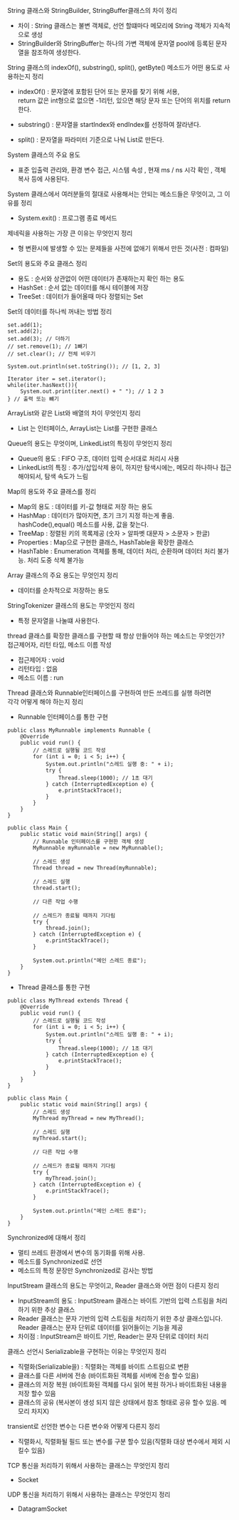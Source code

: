 String 클래스와 StringBuilder, StringBuffer클래스의 차이 정리

- 차이 : String 클래스는 불변 객체로, 선언 할떄마다 메모리에 String 객체가 지속적으로 생성
- StringBuilder와 StringBuffer는 하나의 가변 객체에 문자열 pool에 등록된 문자열을 참조하여 생성한다.

String 클래스의 indexOf(), substring(), split(), getByte() 메소드가 어떤 용도로 사용하는지 정리

- indexOf() : 문자열에 포함된 단어 또는 문자를 찾기 위해 서용,  
  return 값은 int형으로 없으면 -1리턴, 있으면 해당 문자 또는 단어의 위치를 return한다.

- substring() : 문자열을 startIndex와 endIndex를 선정하여 잘라낸다.

- split() : 문자열을 파라미터 기준으로 나눠 List로 만든다.

System 클래스의 주요 용도

- 표준 입출력 관리와, 환경 변수 접근, 시스템 속성 , 현재 ms / ns 시각 확인 , 객체 복사 등에 사용된다.

System 클래스에서 여러분들의 절대로 사용해서는 안되는 메소드들은 무엇이고, 그 이유를 정리

- System.exit() : 프로그램 종료 메서드 

제네릭을 사용하는 가장 큰 이유는 무엇인지 정리

- 형 변환시에 발생할 수 있는 문제들을 사전에 없애기 위해서 만든 것(사전 : 컴파일)  

Set의 용도와 주요 클래스 정리  

- 용도 : 순서와 상관없이 어떤 데이터가 존재하는지 확인 하는 용도
- HashSet : 순서 없는 데이터를 해시 테이블에 저장
- TreeSet : 데이터가 들어올때 마다 정렬되는 Set

Set의 데이터를 하나씩 꺼내는 방법 정리

```
set.add(1);
set.add(2);
set.add(3); // 더하기
// set.remove(1); // 1뺴기
// set.clear(); // 전체 비우기

System.out.println(set.toString()); // [1, 2, 3]

Iterator iter = set.iterator();
while(iter.hasNext()){
    System.out.print(iter.next() + " "); // 1 2 3
} // 출력 또는 뺴기
```

ArrayList와 같은 List와 배열의 차이 무엇인지 정리

- List 는 인터페이스, ArrayList는 List를 구현한 클래스

Queue의 용도는 무엇이며, LinkedList의 특징이 무엇인지 정리

- Queue의 용도 : FIFO 구조, 데이터 입력 순서대로 처리시 사용
- LinkedList의 특징 : 추가/삽입삭제 용이, 하지만 탐색시에는, 메모리 하나하나 접근해야되서, 탐색 속도가 느림

Map의 용도와 주요 클래스를 정리

- Map의 용도 : 데이터를 키-값 형태로 저장 하는 용도
- HashMap : 데이터가 많아지면, 초기 크기 지정 하는게 좋음. hashCode(),equal() 메소드를 사용, 값을 찾는다.
- TreeMap : 정렬된 키의 목록제공 (숫자 > 알파벳 대문자 > 소문자 > 한글)
- Properties : Map으로 구현한 클래스, HashTable을 확장한 클래스
- HashTable : Enumeration 객체를 통해, 데이터 처리, 순환하며 데이터 처리 불가능. 처리 도중 삭제 불가능

Array 클래스의 주요 용도는 무엇인지 정리

- 데이터를 순차적으로 저장하는 용도

StringTokenizer 클래스의 용도는 무엇인지 정리

- 특정 문자열을 나눌떄 사용한다.

thread 클래스를 확장한 클래스를 구현할 때 항상 만들어야 하는 메소드는 무엇인가?
접근제어자, 리턴 타입, 메소드 이름 작성

- 접근제어자 : void
- 리턴타입 : 없음
- 메소드 이름 : run

Thread 클래스와 Runnable인터페이스를 구현하여 만든 쓰레드를 실행 하려면  
각각 어떻게 해야 하는지 정리

- Runnable 인터페이스를 통한 구현
```
public class MyRunnable implements Runnable {
    @Override
    public void run() {
        // 스레드로 실행될 코드 작성
        for (int i = 0; i < 5; i++) {
            System.out.println("스레드 실행 중: " + i);
            try {
                Thread.sleep(1000); // 1초 대기
            } catch (InterruptedException e) {
                e.printStackTrace();
            }
        }
    }
}

public class Main {
    public static void main(String[] args) {
        // Runnable 인터페이스를 구현한 객체 생성
        MyRunnable myRunnable = new MyRunnable();
        
        // 스레드 생성
        Thread thread = new Thread(myRunnable);
        
        // 스레드 실행
        thread.start();
        
        // 다른 작업 수행
        
        // 스레드가 종료될 때까지 기다림
        try {
            thread.join();
        } catch (InterruptedException e) {
            e.printStackTrace();
        }
        
        System.out.println("메인 스레드 종료");
    }
}
```

- Thread 클래스를 통한 구현
```
public class MyThread extends Thread {
    @Override
    public void run() {
        // 스레드로 실행될 코드 작성
        for (int i = 0; i < 5; i++) {
            System.out.println("스레드 실행 중: " + i);
            try {
                Thread.sleep(1000); // 1초 대기
            } catch (InterruptedException e) {
                e.printStackTrace();
            }
        }
    }
}

public class Main {
    public static void main(String[] args) {
        // 스레드 생성
        MyThread myThread = new MyThread();
        
        // 스레드 실행
        myThread.start();
        
        // 다른 작업 수행
        
        // 스레드가 종료될 때까지 기다림
        try {
            myThread.join();
        } catch (InterruptedException e) {
            e.printStackTrace();
        }
        
        System.out.println("메인 스레드 종료");
    }
}
```

Synchronized에 대해서 정리 

- 멀티 쓰레드 환경에서 변수의 동기화를 위해 사용.
- 메소드를 Synchronized로 선언
- 메소드의 특정 문장만 Synchronized로 감사는 방법

InputStream 클래스의 용도는 무엇이고, Reader 클래스와 어떤 점이 다른지 정리

- InputStream의 용도 : InputStream 클래스는 바이트 기반의 입력 스트림을 처리하기 위한 추상 클래스
- Reader 클래스는 문자 기반의 입력 스트림을 처리하기 위한 추상 클래스입니다. Reader 클래스는 문자 단위로 데이터를 읽어들이는 기능을 제공
- 차이점 : InputStream은 바이트 기반, Reader는 문자 단위로 데이터 처리

클래스 선언시 Serializable을 구현하는 이유는 무엇인지 정리

- 직렬화(Serializable을) : 직렬화는 객체를 바이트 스트림으로 변환
- 클래스를 다른 서버에 전송 (바이트화된 객체를 서버에 전송 할수 있음)
- 클래스의 저장 복원 (바이트화된 객체를 다시 읽어 복원 하거나 바이트화된 내용을 저장 할수 있음
- 클래스의 공유 (복사본이 생성 되지 않은 상태에서 참조 형태로 공유 할수 있음. 메모리 차지X)

transient로 선언한 변수는 다른 변수와 어떻게 다른지 정리

- 직렬화시, 직렬화될 필드 또는 변수를 구분 할수 있음(직렬화 대상 변수에서 제외 시킬수 있음)

TCP 통신을 처리하기 위해서 사용하는 클래스는 무엇인지 정리

- Socket

UDP 통신을 처리하기 위해서 사용하는 클래스는 무엇인지 정리

- DatagramSocket
